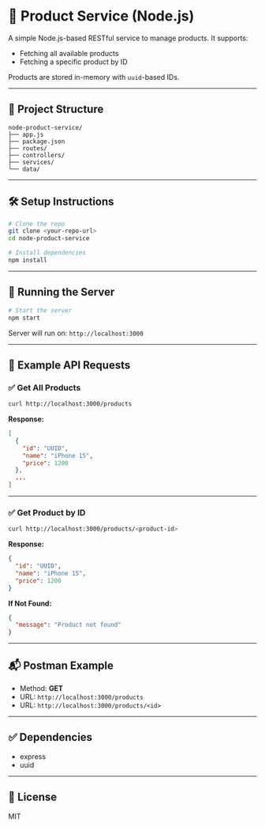 # 🛒 Product Service (Node.js)

A simple Node.js-based RESTful service to manage products. It supports:
- Fetching all available products
- Fetching a specific product by ID

Products are stored in-memory with `uuid`-based IDs.

---

## 📁 Project Structure

```
node-product-service/
├── app.js
├── package.json
├── routes/
├── controllers/
├── services/
└── data/
```

---

## 🛠 Setup Instructions

```bash
# Clone the repo
git clone <your-repo-url>
cd node-product-service

# Install dependencies
npm install
```

---

## 🚀 Running the Server

```bash
# Start the server
npm start
```

Server will run on: `http://localhost:3000`

---

## 🧪 Example API Requests

### ✅ Get All Products

```bash
curl http://localhost:3000/products
```

**Response:**
```json
[
  {
    "id": "UUID",
    "name": "iPhone 15",
    "price": 1200
  },
  ...
]
```

---

### ✅ Get Product by ID

```bash
curl http://localhost:3000/products/<product-id>
```

**Response:**
```json
{
  "id": "UUID",
  "name": "iPhone 15",
  "price": 1200
}
```

**If Not Found:**
```json
{
  "message": "Product not found"
}
```

---

## 📬 Postman Example

- Method: **GET**
- URL: `http://localhost:3000/products`
- URL: `http://localhost:3000/products/<id>`

---

## ✅ Dependencies

- express
- uuid

---

## 🧼 License

MIT